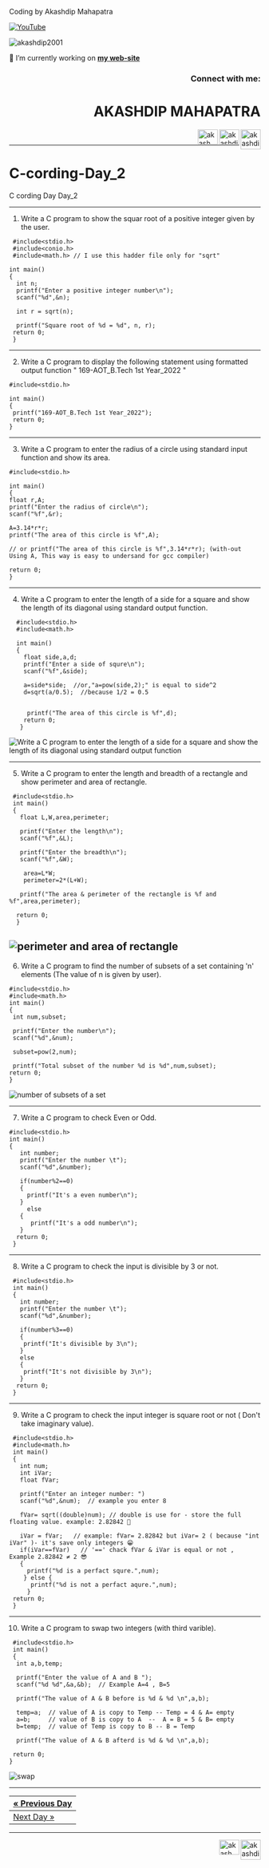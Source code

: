 Coding by Akashdip Mahapatra

[![YouTube](https://yt3.ggpht.com/7tPHyFi7-QyTnhpc484ZzTuRp0fZSY-CUuykvzuKdKYIwt0fmw98SWMqwRy_7pZ6LQzEYJlvXA=s88-c-k-c0x00ffffff-no-rj-mo)](https://www.youtube.com/channel/UCxvmp634YDc41xCWOdvWqoQ)

<p align="left"> <img src="https://komarev.com/ghpvc/?username=akashdip2001&label=Profile%20views&color=0e75b6&style=flat" alt="akashdip2001" /> </p>

 🔭 I’m currently working on [**my web-site**](https://akashdip2001.github.io/linktree/)
 <h3 align="right">Connect with me:</h3>
 
<h1 align="right">AKASHDIP MAHAPATRA</h1>
<p align="right">

 <a href="https://akashdip2001.github.io/linktree/" target="blank"><img align="right" src="https://yt3.ggpht.com/7tPHyFi7-QyTnhpc484ZzTuRp0fZSY-CUuykvzuKdKYIwt0fmw98SWMqwRy_7pZ6LQzEYJlvXA=s88-c-k-c0x00ffffff-no-rj-mo" alt="akashdip2001" height="40" width="40" /></a>
<a href="https://linkedin.com/in/akashdip-mahapatra-330687204" target="blank"><img align="right" src="https://raw.githubusercontent.com/rahuldkjain/github-profile-readme-generator/master/src/images/icons/Social/linked-in-alt.svg" alt="akashdip-mahapatra-330687204" height="30" width="40" /></a>
<a href="https://www.youtube.com/c/akash aot" target="blank"><img align="right" src="https://raw.githubusercontent.com/rahuldkjain/github-profile-readme-generator/master/src/images/icons/Social/youtube.svg" alt="akash aot" height="30" width="40" /></a>


</p>
<br/>

---
# C-cording-Day_2
C cording Day Day_2 

---
1) Write a C program to show the squar root of a positive integer given by the user.
```
 #include<stdio.h>
 #include<conio.h>
 #include<math.h> // I use this hadder file only for "sqrt"

int main()
{
  int n;
  printf("Enter a positive integer number\n");
  scanf("%d",&n);

  int r = sqrt(n);

  printf("Square root of %d = %d", n, r);
 return 0;
 }

 ```
 ---
 2) Write a C program to display the following statement using formatted output function " 169-AOT_B.Tech 1st Year_2022 "
 ```
 #include<stdio.h>

 int main()
 {
  printf("169-AOT_B.Tech 1st Year_2022");
  return 0;
 }
```
---
3) Write a C program to enter the radius of a circle using standard input function and show its area.
  ```
 #include<stdio.h>

 int main()
 {
 float r,A;
 printf("Enter the radius of circle\n");
 scanf("%f",&r);
        
 A=3.14*r*r;
 printf("The area of this circle is %f",A);
        
 // or printf("The area of this circle is %f",3.14*r*r); (with-out Using A, This way is easy to undersand for gcc compiler)
        
 return 0;
 }
   ```
---
4) Write a C program to enter the length of a side for a square and show the length of its diagonal using standard output function.  
```   
  #include<stdio.h>
  #include<math.h>

  int main()
  {
    float side,a,d;
    printf("Enter a side of squre\n");
    scanf("%f",&side);

    a=side*side;  //or,"a=pow(side,2);" is equal to side^2
    d=sqrt(a/0.5);  //because 1/2 = 0.5
 

     printf("The area of this circle is %f",d);
    return 0;
   }
```   
![Write a C program to enter the length of a side for a square and show the length of its diagonal using standard output function](https://user-images.githubusercontent.com/81384987/198893648-7464cde2-0954-47c2-baf0-9afe6ebb7843.png)

---
5) Write a C program to enter the length and breadth of a rectangle and show perimeter and area of rectangle.
```
 #include<stdio.h>
 int main()
 {
   float L,W,area,perimeter;
       
   printf("Enter the length\n");
   scanf("%f",&L);

   printf("Enter the breadth\n");
   scanf("%f",&W);

    area=L*W;
    perimeter=2*(L+W);

   printf("The area & perimeter of the rectangle is %f and %f",area,perimeter);
       
  return 0;
  }
```
![perimeter and area of rectangle](https://user-images.githubusercontent.com/81384987/198894416-f7acd83d-1ec0-4b65-9145-a4ce8926e03c.png)
---
6) Write a C program to find the number of subsets of a set containing 'n' elements (The value of n is given by user).
``` 
#include<stdio.h>
#include<math.h>
int main()
{
 int num,subset;
        
 printf("Enter the number\n");
 scanf("%d",&num);

 subset=pow(2,num);

 printf("Total subset of the number %d is %d",num,subset);
return 0;
}
 ```
 ![number of subsets of a set](https://user-images.githubusercontent.com/81384987/198895151-1403083c-ae2b-4d15-9e63-ee9f9897197e.png)

 ---
 7) Write a C program to check Even or Odd.
 ```
 #include<stdio.h>
 int main()
 {
    int number;
    printf("Enter the number \t");
    scanf("%d",&number);
              
    if(number%2==0)
    {
      printf("It's a even number\n");
    }
      else
    {
       printf("It's a odd number\n");
    }
   return 0;
  }
```
---
8) Write a C program to check the input is divisible by 3 or not.
```
 #include<stdio.h>
 int main()
 {
   int number;
   printf("Enter the number \t");
   scanf("%d",&number);
              
   if(number%3==0)
   {
    printf("It's divisible by 3\n");
   }
   else
   {
    printf("It's not divisible by 3\n");
   }
  return 0;
 }
```
---
9) Write a C program to check the input integer is square root or not ( Don't take imaginary value).
```
 #include<stdio.h>
 #include<math.h>
 int main()
 {
   int num;
   int iVar;
   float fVar;
      
   printf("Enter an integer number: ")
   scanf("%d",&num);  // example you enter 8
       
   fVar= sqrt((double)num); // double is use for - store the full floating value. example: 2.82842 🤔
          
   iVar = fVar;   // example: fVar= 2.82842 but iVar= 2 ( because "int iVar" )- it's save only integers 😁
   if(iVar==fVar)   // '==' chack fVar & iVar is equal or not , Example 2.82842 ≠ 2 😎
   { 
     printf("%d is a perfact squre.",num);
    } else {
      printf("%d is not a perfact aqure.",num);
     }
 return 0;
 }
```
---
10) Write a C program to swap two integers (with third varible).
```
 #include<stdio.h>
 int main() 
 {
  int a,b,temp;
       
  printf("Enter the value of A and B ");
  scanf("%d %d",&a,&b);  // Example A=4 , B=5
       
  printf("The value of A & B before is %d & %d \n",a,b);
       
  temp=a;  // value of A is copy to Temp -- Temp = 4 & A= empty
  a=b;     // value of B is copy to A  --  A = B = 5 & B= empty
  b=temp;  // value of Temp is copy to B -- B = Temp 
       
  printf("The value of A & B afterd is %d & %d \n",a,b);
       
 return 0;
}
```
![swap](https://user-images.githubusercontent.com/81384987/198898182-1d4636d1-8ed6-4e6c-9a75-66e44bc6272e.jpg)

---

| <a href="https://akashdip2001.github.io/C-coding-Day_1/" class="previous">&laquo; Previous Day</a> <br/> |
|--------------------------------------------------------------------------------------|
| <a href="https://akashdip2001.github.io/C-coding-Day_3/" class="next">Next Day &raquo;</a> |

---

<a href="https://akashdip2001.github.io/linktree/" target="blank"><img align="right" src="https://yt3.ggpht.com/7tPHyFi7-QyTnhpc484ZzTuRp0fZSY-CUuykvzuKdKYIwt0fmw98SWMqwRy_7pZ6LQzEYJlvXA=s88-c-k-c0x00ffffff-no-rj-mo" alt="akashdip2001" height="40" width="40" /></a>
<a href="https://www.youtube.com/c/akash aot" target="blank"><img align="right" src="https://raw.githubusercontent.com/rahuldkjain/github-profile-readme-generator/master/src/images/icons/Social/youtube.svg" alt="akash aot" height="30" width="40" /></a>


     
